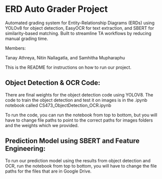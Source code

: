 
# ERD Auto Grader Project

Automated grading system for Entity-Relationship Diagrams (ERDs) using YOLOv8 for object detection, EasyOCR for text extraction, and SBERT for similarity-based matching. Built to streamline TA workflows by reducing manual grading time.

Members:

Tanay Athreya, Nitin Nallagatla, and Samhitha Mupharaphu

This is the README for instructions on how to run our project. 


## Object Detection & OCR Code:

There are final weights for the object detection code using YOLOV8. The code to train the object detection and test it on images is in the .ipynb notebook called CS473_ObjectDetection_OCR.ipynb

To run the code, you can run the notebook from top to bottom, but you will have to change file paths to point to the correct paths for images folders and the weights which we provided.


## Prediction Model using SBERT and Feature Engineering:

To run our prediction model using the results from object detection and OCR, run the notebook from top to bottom, you will have to change the file paths for the files that are in Google Drive. 

